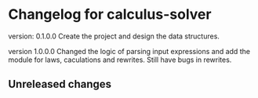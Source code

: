 # Changelog for calculus-solver

version:             0.1.0.0
Create the project and design the data structures.


version              1.0.0.0
Changed the logic of parsing input expressions and add the module for laws, caculations and rewrites. Still have bugs in rewrites.



## Unreleased changes

